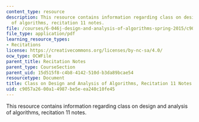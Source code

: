 ```yaml
---
content_type: resource
description: This resource contains information regarding class on design and analysis
  of algorithms, recitation 11 notes.
file: /courses/6-046j-design-and-analysis-of-algorithms-spring-2015/c9057a2600a14987be5eea240c10fe45_MIT6_046JS15_Recitation11.pdf
file_type: application/pdf
learning_resource_types:
- Recitations
license: https://creativecommons.org/licenses/by-nc-sa/4.0/
ocw_type: OCWFile
parent_title: Recitation Notes
parent_type: CourseSection
parent_uid: 15d515f8-c4b8-4142-510d-b3da89bcae54
resourcetype: Document
title: Class on Design and Analysis of Algorithms, Recitation 11 Notes
uid: c9057a26-00a1-4987-be5e-ea240c10fe45
---
```

This resource contains information regarding class on design and analysis of algorithms, recitation 11 notes.